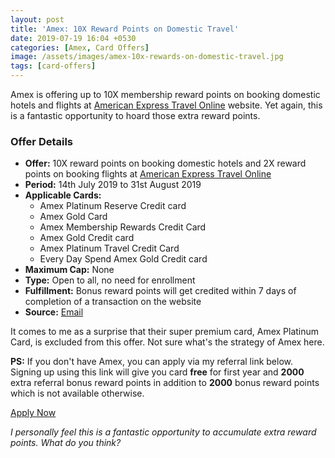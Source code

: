```yaml
---
layout: post
title: 'Amex: 10X Reward Points on Domestic Travel'
date: 2019-07-19 16:04 +0530
categories: [Amex, Card Offers]
image: /assets/images/amex-10x-rewards-on-domestic-travel.jpg
tags: [card-offers]
---
```


Amex is offering up to 10X membership reward points on booking domestic hotels and flights at [American Express Travel Online](https://www.amexindiatravel.com/) website. Yet again, this is a fantastic opportunity to hoard those extra reward points.

### Offer Details

- **Offer:** 10X reward points on booking domestic hotels and 2X reward points on booking flights at [American Express Travel Online](https://www.amexindiatravel.com/)
- **Period:** 14th July 2019 to 31st August 2019
- **Applicable Cards:**
  - Amex Platinum Reserve Credit card
  - Amex Gold Card
  - Amex Membership Rewards Credit Card
  - Amex Gold Credit card
  - Amex Platinum Travel Credit Card
  - Every Day Spend Amex Gold Credit card
- **Maximum Cap:** None
- **Type:** Open to all, no need for enrollment
- **Fulfillment:** Bonus reward points will get credited within 7 days of completion of a transaction on the website
- **Source:** [Email](https://ebm.email.americanexpress.com/c/tag/hBdMrTwAQB6DpB9zBq-NwLcPh$L/doc.html)

It comes to me as a surprise that their super premium card, Amex Platinum Card, is excluded from this offer. Not sure what's the strategy of Amex here.

**PS:** If you don't have Amex, you can apply via my referral link below. Signing up using this link will give you card **free** for first year and **2000** extra referral bonus reward points in addition to **2000** bonus reward points which is not available otherwise.

<a href="http://amex.in/refer/pranap9yzB?CPID=999999544" target="_blank" class="btn btn-lg btn-danger btn-block post-element mt-2" rel="noopener"><i class="ci-pen"></i> Apply Now</a>

_I personally feel this is a fantastic opportunity to accumulate extra reward points. What do you think?_
